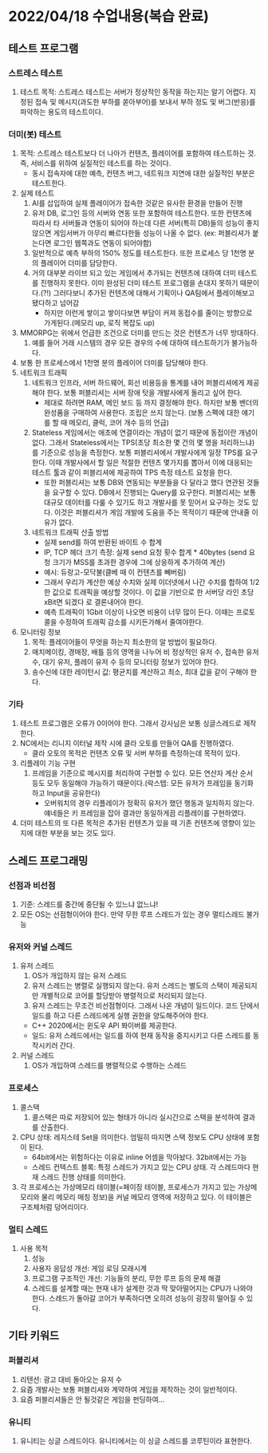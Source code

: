 # 2022/04/18 수업내용(복습 완료)
## 테스트 프로그램
### 스트레스 테스트
1. 테스트 목적: 스트레스 테스트는 서버가 정상적인 동작을 하는지는 알기 어렵다. 지정된 접속 및 메시지(과도한 부하를 쏟아부어)를 보내서 부하 정도 및 버그(반응)를 파악하는 용도의 테스트이다.

### 더미(봇) 테스트
1. 목적: 스트레스 테스트보다 더 나아가 컨텐츠, 플레이어를 포함하여 테스트하는 것. 즉, 서비스를 위하여 실질적인 테스트를 하는 것이다.
    * 동시 접속자에 대한 예측, 컨텐츠 버그, 네트워크 지연에 대한 실질적인 부분은 테스트한다.
2. 실제 테스트
    1) AI를 삽입하여 실제 플레이어가 접속한 것같은 유사한 환경을 만들어 진행
    2) 유저 DB, 로그인 등의 서버와 연동 또한 포함하여 테스트한다. 또한 컨텐츠에 따라서 타 서버들과 연동이 되어야 하는데 다른 서버(특히 DB)들의 성능이 좋지않으면 게임서버가 아무리 빠르다한들 성능이 나올 수 없다. (ex: 퍼블리셔가 붙는다면 로그인 웹쪽과도 연동이 되어야함)
    3) 일반적으로 예측 부하의 150% 정도를 테스트한다. 또한 프로세스 당 1천명 분의 플레이어 더미를 담당한다.
    4) 거의 대부분 라이브 되고 있는 게임에서 추가되는 컨텐츠에 대하여 더미 테스트를 진행하지 못한다. 이미 완성된 더미 테스트 프로그램을 손대지 못하기 때문이다.(?!) 그러다보니 추가된 컨텐츠에 대해서 기획이나 QA팀에서 플레이해보고 됐다하고 넘어감
        * 하지만 이런게 쌓이고 쌓이다보면 부담이 커져 동접수를 줄이는 방향으로 가게된다.(메모리 up, 로직 복잡도 up)
3. MMORPG는 위에서 언급한 조건으로 더미를 만드는 것은 컨텐츠가 너무 방대하다.
    1) 예를 들어 거래 시스템의 경우 모든 경우의 수에 대하여 테스트하기가 불가능하다.
4. 보통 한 프로세스에서 1천명 분의 플레이어 더미를 담당해야 한다.
5. 네트워크 트래픽
    1) 네트워크 인프라, 서버 하드웨어, 회선 비용등을 통계를 내어 퍼블리셔에게 제공해야 한다. 보통 퍼블리셔는 서버 장애 탓을 개발사에게 돌리고 싶어 한다.
        * 제대로 하려면 RAM, 메인 보드 등 까지 결정해야 한다. 하지만 보통 벤더의 완성품을 구매하여 사용한다. 조립은 쓰지 않는다. (보통 스펙에 대한 얘기를 할 때 메모리, 클럭, 코어 개수 등의 언급)
    2) Stateless 게임에서는 애초에 연결이라는 개념이 없기 때문에 동접이란 개념이 없다. 그래서 Stateless에서는 TPS(초당 최소한 몇 건의 몇 명을 처리하느냐)를 기준으로 성능을 측정한다. 보통 퍼블리셔에서 개발사에게 일정 TPS를 요구한다. 이때 개발사에서 할 일은 적절한 컨텐츠 몇가지를 뽑아서 이에 대응되는 테스트 툴과 같이 퍼블리셔에 제공하여 TPS 측정 테스트 요청을 한다.
        * 또한 퍼블리셔는 보통 DB와 연동되는 부분들을 다 달라고 했다 연관된 것들을 요구할 수 있다. DB에서 진행되는 Query를 요구한다. 퍼블리셔는 보통 대규모 데이터를 다룰 수 있기도 하고 개발사를 못 믿어서 요구하는 것도 있다. 이것은 퍼블리셔가 게임 개발에 도움을 주는 목적이기 때문에 안내줄 이유가 없다.
    3) 네트워크 트래픽 산출 방법
        * 실제 send를 하여 반환된 바이트 수 합계
        * IP, TCP 헤더 크기 측정: 실제 send 요청 횟수 합계 * 40bytes (send 요청 크기가 MSS를 초과한 경우에 그에 상응하게 추가하여 계산)
        * 예시: 듀랑고-모닥불(클베 때 이 컨텐츠를 빼버림)
        * 그래서 우리가 계산한 예상 수치와 실제 이더넷에서 나간 수치를 합하여 1/2한 값으로 트래픽을 예상할 것이다. 이 값을 기반으로 한 서버당 라인 초당 xBit면 되겠다 로 결론내어야 한다.
        * 예측 트래픽이 1Gbit 이상이 나오면 비용이 너무 많이 든다. 이때는 프로토콜을 수정하여 트래픽 감소를 시키든가해서 줄여야한다.
6. 모니터링 정보
    1) 목적: 플레이어들이 무엇을 하는지 최소한의 알 방법이 필요하다.
    2) 매치메이킹, 경매장, 배틀 등의 영역을 나누어 비 정상적인 유저 수, 접속한 유저 수, 대기 유저, 플레이 유저 수 등의 모니터링 정보가 있어야 한다.
    3) 송수신에 대한 레이턴시 값: 평균치를 계산하고 최소, 최대 값을 같이 구해야 한다.

### 기타
1. 테스트 프로그램은 오류가 0이어야 한다. 그래서 강사님은 보통 싱글스레드로 제작한다.
2. NC에서는 리니지 이터널 제작 시에 클라 오토를 만들어 QA를 진행하였다.
    * 클라 오토의 목적은 컨텐츠 오류 및 서버 부하를 측정하는데 목적이 있다.
3. 리플레이 기능 구현
    1) 프레임을 기준으로 메시지를 처리하여 구현할 수 있다. 모든 연산자 계산 순서 등도 모두 동일해야 가능하기 때문이다.(락스텝: 모든 유저가 프레임을 동기화하고 Input을 공유한다)
        * 오버워치의 경우 리플레이가 정확히 유저가 했던 행동과 일치하지 않는다. 얘네들은 키 프레임을 잡아 결과만 동일하게끔 리플레이를 구현하였다. 
4. 더미 테스트의 또 다른 목적은 추가된 컨텐츠가 있을 때 기존 컨텐츠에 영향이 있는지에 대한 부분을 보는 것도 있다.

## 스레드 프로그래밍
### 선점과 비선점
1. 기준: 스레드를 중간에 중단될 수 있느냐 없느냐!
2. 모든 OS는 선점형이어야 한다. 만약 무한 루프 스레드가 있는 경우 멀티스레드 불가능

### 유저와 커널 스레드
1. 유저 스레드
    1) OS가 개입하지 않는 유저 스레드
    2) 유저 스레드는 병렬로 실행되지 않는다. 유저 스레드는 별도의 스택이 제공되지만 개별적으로 코어를 할당받아 병렬적으로 처리되지 않는다.
    3) 유저 스레드는 무조건 비선점형이다. 그래서 나온 개념이 일드이다. 코드 단에서 일드를 하고 다른 스레드에게 실행 권한을 양도해주어야 한다.
    * C++ 2020에서는 윈도우 API 퐈이버를 제공한다.
    * 일드: 유저 스레드에서는 일드를 하여 현재 동작을 중지시키고 다른 스레드를 동작시키러 간다.
2. 커널 스레드
    1) OS가 개입하여 스레드를 병렬적으로 수행하는 스레드

### 프로세스
1. 콜스택
    1) 콜스택은 따로 저장되어 있는 형태가 아니라 실시간으로 스택을 분석하여 결과를 산출한다. 
2. CPU 상태: 레지스테 Set을 의미한다. 엄밀히 따지면 스택 정보도 CPU 상태에 포함이 된다.
    * 64bit에서는 위험하다는 이유로 inline 어셈을 막아놨다. 32bit에서는 가능
    * 스레드 컨텍스트 블록: 특정 스레드가 가지고 있는 CPU 상태. 각 스레드마다 현재 스레드 진행 상태를 의미한다.
3. 각 프로세스는 가상메모리 테이블(=페이징 테이블, 프로세스가 가지고 있는 가상메모리와 물리 메모리 매칭 정보)을 커널 메모리 영역에 저장하고 있다. 이 테이블은 구조체처럼 덩어리이다.

### 멀티 스레드
1. 사용 목적
    1) 성능
    2) 사용자 응답성 개선: 게임 로딩 모래시계
    3) 프로그램 구조적인 개선: 기능들의 분리, 무한 루프 등의 문제 해결
    4) 스레드를 설계할 때는 현재 내가 설계한 것과 딱 맞아떨어지는 CPU가 나와야 한다. 스레드가 돌아갈 코어가 부족하다면 오히려 성능이 굉장히 떨어질 수 있다.

## 기타 키워드
### 퍼블리셔
1. 리텐션: 광고 대비 돌아오는 유저 수
2. 요즘 개발사는 보통 퍼블리셔와 계약하여 게임을 제작하는 것이 일반적이다.
3. 요즘 퍼블리셔들은 안 될것같은 게임을 펀딩하여...

### 유니티
1. 유니티는 싱글 스레드이다. 유니티에서는 이 싱글 스레드를 코루틴이라 표현한다.
